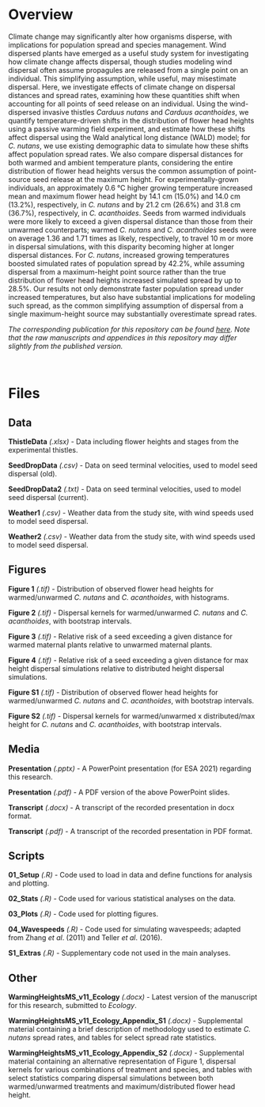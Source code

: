 # Overview

Climate change may significantly alter how organisms disperse, with implications for population spread and species management. Wind dispersed plants have emerged as a useful study system for investigating how climate change affects dispersal, though studies modeling wind dispersal often assume propagules are released from a single point on an individual. This simplifying assumption, while useful, may misestimate dispersal. Here, we investigate effects of climate change on dispersal distances and spread rates, examining how these quantities shift when accounting for all points of seed release on an individual. Using the wind-dispersed invasive thistles *Carduus nutans* and *Carduus acanthoides*, we quantify temperature-driven shifts in the distribution of flower head heights using a passive warming field experiment, and estimate how these shifts affect dispersal using the Wald analytical long distance (WALD) model; for *C. nutans*, we use existing demographic data to simulate how these shifts affect population spread rates. We also compare dispersal distances for both warmed and ambient temperature plants, considering the entire distribution of flower head heights versus the common assumption of point-source seed release at the maximum height. For experimentally-grown individuals, an approximately 0.6 °C higher growing temperature increased mean and maximum flower head height by 14.1 cm (15.0%) and 14.0 cm (13.2%), respectively, in *C. nutans* and by 21.2 cm (26.6%) and 31.8 cm (36.7%), respectively, in *C. acanthoides*. Seeds from warmed individuals were more likely to exceed a given dispersal distance than those from their unwarmed counterparts; warmed *C. nutans* and *C. acanthoides* seeds were on average 1.36 and 1.71 times as likely, respectively, to travel 10 m or more in dispersal simulations, with this disparity becoming higher at longer dispersal distances. For *C. nutans*, increased growing temperatures boosted simulated rates of population spread by 42.2%, while assuming dispersal from a maximum-height point source rather than the true distribution of flower head heights increased simulated spread by up to 28.5%. Our results not only demonstrate faster population spread under increased temperatures, but also have substantial implications for modeling such spread, as the common simplifying assumption of dispersal from a single maximum-height source may substantially overestimate spread rates.

*The corresponding publication for this repository can be found [here](https://doi.org/10.1002/ecy.4201). Note that the raw manuscripts and appendices in this repository may differ slightly from the published version.*

<br/>

# Files

## Data

**ThistleData** *(.xlsx)* - Data including flower heights and stages from the experimental thistles.

**SeedDropData** *(.csv)* - Data on seed terminal velocities, used to model seed dispersal (old).

**SeedDropData2** *(.txt)* - Data on seed terminal velocities, used to model seed dispersal (current).

**Weather1** *(.csv)* - Weather data from the study site, with wind speeds used to model seed dispersal.

**Weather2** *(.csv)* -  Weather data from the study site, with wind speeds used to model seed dispersal.

## Figures

**Figure 1** *(.tif)* - Distribution of observed flower head heights for warmed/unwarmed *C. nutans* and *C. acanthoides*, with histograms.

**Figure 2** *(.tif)* - Dispersal kernels for warmed/unwarmed *C. nutans* and *C. acanthoides*, with bootstrap intervals.

**Figure 3** *(.tif)* - Relative risk of a seed exceeding a given distance for warmed maternal plants relative to unwarmed maternal plants.

**Figure 4** *(.tif)* - Relative risk of a seed exceeding a given distance for max height dispersal simulations relative to distributed height dispersal simulations.

**Figure S1** *(.tif)* - Distribution of observed flower head heights for warmed/unwarmed *C. nutans* and *C. acanthoides*, with bootstrap intervals.

**Figure S2** *(.tif)* - Dispersal kernels for warmed/unwarmed x distributed/max height for *C. nutans* and *C. acanthoides*, with bootstrap intervals.


## Media

**Presentation** *(.pptx)* - A PowerPoint presentation (for ESA 2021) regarding this research.

**Presentation** *(.pdf)* - A PDF version of the above PowerPoint slides.

**Transcript** *(.docx)* - A transcript of the recorded presentation in docx format.

**Transcript** *(.pdf)* - A transcript of the recorded presentation in PDF format.

## Scripts

**01_Setup** *(.R)* - Code used to load in data and define functions for analysis and plotting.

**02_Stats** *(.R)* - Code used for various statistical analyses on the data.

**03_Plots** *(.R)* - Code used for plotting figures.

**04_Wavespeeds** *(.R)* - Code used for simulating wavespeeds; adapted from Zhang *et al*. (2011) and Teller *et al*. (2016).

**S1_Extras** *(.R)* - Supplementary code not used in the main analyses.

## Other

**WarmingHeightsMS_v11_Ecology** *(.docx)* - Latest version of the manuscript for this research, submitted to *Ecology*.

**WarmingHeightsMS_v11_Ecology_Appendix_S1** *(.docx)* - Supplemental material containing a brief description of methodology used to estimate *C. nutans* spread rates, and tables for select spread rate statistics.

**WarmingHeightsMS_v11_Ecology_Appendix_S2** *(.docx)* - Supplemental material containing an alternative representation of Figure 1, dispersal kernels for various combinations of treatment and species, and tables with select statistics comparing dispersal simulations between both warmed/unwarmed treatments and maximum/distributed flower head height.
